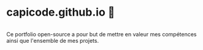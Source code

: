 # capicode.github.io  👻

<a href="https://zupimages.net/viewer.php?id=20/30/3rqw.png"><img src="https://zupimages.net/up/20/30/3rqw.png" alt="" /></a>

Ce portfolio open-source a pour but de mettre en valeur mes compétences ainsi que l'ensemble de mes projets.

